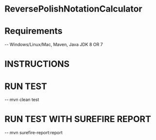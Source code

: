 # ReversePolishNotationCalculator


# Requirements 
-- Windows/Linux/Mac, Maven, Java JDK 8 OR 7
# INSTRUCTIONS
# RUN TEST
-- mvn clean test
# RUN TEST WITH SUREFIRE REPORT 
-- mvn surefire-report:report


